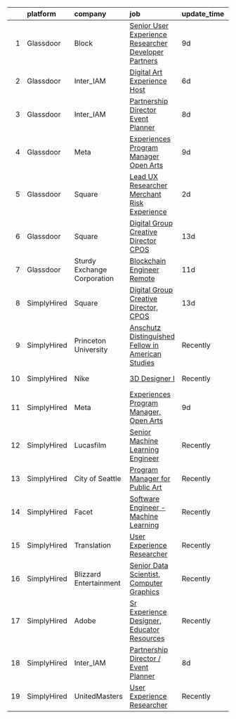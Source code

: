 

|    | platform    | company                     | job                                                                                                                                                                                                                                                                                                                      | update_time   | location                     |
|---:|:------------|:----------------------------|:-------------------------------------------------------------------------------------------------------------------------------------------------------------------------------------------------------------------------------------------------------------------------------------------------------------------------|:--------------|:-----------------------------|
|  1 | Glassdoor   | Block                       | [Senior User Experience Researcher  Developer   Partners](https://www.glassdoor.com/partner/jobListing.htm?pos=107&ao=1136043&s=58&guid=00000182e869d14fae33ddbdfca55b33&src=GD_JOB_AD&t=SR&vt=w&cs=1_4c943b59&cb=1661756625459&jobListingId=1008082214085&jrtk=3-0-1gbk6jkc5k6fd801-1gbk6jkcogrid800-7e94a9cd1a85741a-) | 9d            | New York, NY                 |
|  2 | Glassdoor   | Inter_IAM                   | [Digital Art Experience Host](https://www.glassdoor.com/partner/jobListing.htm?pos=102&ao=1136043&s=58&guid=00000182e869d14fae33ddbdfca55b33&src=GD_JOB_AD&t=SR&vt=w&ea=1&cs=1_4d3ceda9&cb=1661756625458&jobListingId=1008086032988&jrtk=3-0-1gbk6jkc5k6fd801-1gbk6jkcogrid800-0b7f226d2869b001-)                        | 6d            | New York, NY                 |
|  3 | Glassdoor   | Inter_IAM                   | [Partnership Director   Event Planner](https://www.glassdoor.com/partner/jobListing.htm?pos=103&ao=1136043&s=58&guid=00000182e869d14fae33ddbdfca55b33&src=GD_JOB_AD&t=SR&vt=w&ea=1&cs=1_6ec06649&cb=1661756625458&jobListingId=1008082377247&jrtk=3-0-1gbk6jkc5k6fd801-1gbk6jkcogrid800-3b17702d11cb6601-)               | 8d            | Manhattan                    |
|  4 | Glassdoor   | Meta                        | [Experiences Program Manager  Open Arts](https://www.glassdoor.com/partner/jobListing.htm?pos=101&ao=1136043&s=58&guid=00000182e869d14fae33ddbdfca55b33&src=GD_JOB_AD&t=SR&vt=w&cs=1_19944379&cb=1661756625458&jobListingId=1008081436382&jrtk=3-0-1gbk6jkc5k6fd801-1gbk6jkcogrid800-028a6b7ff81718d7-)                  | 9d            | Menlo Park, CA               |
|  5 | Glassdoor   | Square                      | [Lead UX Researcher  Merchant Risk Experience](https://www.glassdoor.com/partner/jobListing.htm?pos=105&ao=1136043&s=58&guid=00000182e869d14fae33ddbdfca55b33&src=GD_JOB_AD&t=SR&vt=w&cs=1_e736b4ee&cb=1661756625459&jobListingId=1008097942918&jrtk=3-0-1gbk6jkc5k6fd801-1gbk6jkcogrid800-21e7e4aaceb65bfd-)            | 2d            | Oregon                       |
|  6 | Glassdoor   | Square                      | [Digital Group Creative Director  CPOS](https://www.glassdoor.com/partner/jobListing.htm?pos=106&ao=1136043&s=58&guid=00000182e869d14fae33ddbdfca55b33&src=GD_JOB_AD&t=SR&vt=w&cs=1_0f6c057a&cb=1661756625459&jobListingId=1008072943733&jrtk=3-0-1gbk6jkc5k6fd801-1gbk6jkcogrid800-b60cda63394609e2-)                   | 13d           | Portland, OR                 |
|  7 | Glassdoor   | Sturdy Exchange Corporation | [Blockchain Engineer  Remote ](https://www.glassdoor.com/partner/jobListing.htm?pos=104&ao=1136043&s=58&guid=00000182e869d14fae33ddbdfca55b33&src=GD_JOB_AD&t=SR&vt=w&ea=1&cs=1_168b571a&cb=1661756625458&jobListingId=1008076436726&jrtk=3-0-1gbk6jkc5k6fd801-1gbk6jkcogrid800-00eff58dac326956-)                       | 11d           | Remote                       |
|  8 | SimplyHired | Square                      | [Digital Group Creative Director, CPOS](https://www.simplyhired.com/job/RllNHVgtR_qriXZzs7mVaAj1By9dU9npuEIr9QDRWt6pxb9Yo_i1Bw?q=generative+artist)                                                                                                                                                                      | 13d           | Los Angeles, CA +2 locations |
|  9 | SimplyHired | Princeton University        | [Anschutz Distinguished Fellow in American Studies](https://www.simplyhired.com/job/NAnWcmSWvXMey4nJk7OeFV620QldnOmxcbEjZqc3i3iIilL8cRtg4g?q=generative+artist)                                                                                                                                                          | Recently      | Princeton, NJ                |
| 10 | SimplyHired | Nike                        | [3D Designer I](https://www.simplyhired.com/job/VIQl9bidPdjdl0kOo8f4Xb6lk-Uf1P7aGtvTl07Ays0ZyFkZ8ibgWA?q=generative+artist)                                                                                                                                                                                              | Recently      | Beaverton, OR                |
| 11 | SimplyHired | Meta                        | [Experiences Program Manager, Open Arts](https://www.simplyhired.com/job/39LFdVDZkOVzjzuKxDh39-uXR6pKfcGOkABaQ3gkkuENYK4d0Gs1Og?q=generative+artist)                                                                                                                                                                     | 9d            | Menlo Park, CA               |
| 12 | SimplyHired | Lucasfilm                   | [Senior Machine Learning Engineer](https://www.simplyhired.com/job/K1xv_KNl6o0_xGy8jMyw7_AS1ts7LiE9uyXiXnJlZiz7U0TOKj37fw?q=generative+artist)                                                                                                                                                                           | Recently      | San Francisco, CA            |
| 13 | SimplyHired | City of Seattle             | [Program Manager for Public Art](https://www.simplyhired.com/job/wtB7DfD8e7HBKqF53IUAFMrrCUd5awHZEwcMnWuetrizc4hidg6RJw?q=generative+artist)                                                                                                                                                                             | Recently      | Washington State +1 location |
| 14 | SimplyHired | Facet                       | [Software Engineer - Machine Learning](https://www.simplyhired.com/job/rRl7LpYqGiIowLAwzbrNzMgXtXTFbKgtp-z9fo66PKEqX4Q6nYlO_w?q=generative+artist)                                                                                                                                                                       | Recently      | San Francisco, CA            |
| 15 | SimplyHired | Translation                 | [User Experience Researcher](https://www.simplyhired.com/job/QhlNO6tzMwLs37zg_ddKmO4yszqOHywEf52ejSJjLxlJv-xSNn1VpQ?q=generative+artist)                                                                                                                                                                                 | Recently      | San Francisco, CA            |
| 16 | SimplyHired | Blizzard Entertainment      | [Senior Data Scientist, Computer Graphics](https://www.simplyhired.com/job/FiskW-Gz-FCAVeSnphMRdyWJsI2KrVP0qig6JTACI2hq1lHJkEOfoA?q=generative+artist)                                                                                                                                                                   | Recently      | Irvine, CA                   |
| 17 | SimplyHired | Adobe                       | [Sr Experience Designer, Educator Resources](https://www.simplyhired.com/job/PpsuDGyQ2nbHFlShxFbZkXZ9lPWta7FwxR9ZFFcFidmNaoyEe9I5Ug?q=generative+artist)                                                                                                                                                                 | Recently      | San Francisco, CA            |
| 18 | SimplyHired | Inter_IAM                   | [Partnership Director / Event Planner](https://www.simplyhired.com/job/bYdIeg6jYtnUVZI7eu8GFczxOTVmUhZwxsoqI15VPfRTHPPDjGVBIw?q=generative+artist)                                                                                                                                                                       | 8d            | Manhattan, NY                |
| 19 | SimplyHired | UnitedMasters               | [User Experience Researcher](https://www.simplyhired.com/job/8XM5DpGjYzxSQZvpz__rV21LPdlP8huVLxt47BNjIvSePkgehAk8zQ?q=generative+artist)                                                                                                                                                                                 | Recently      | San Francisco, CA            |